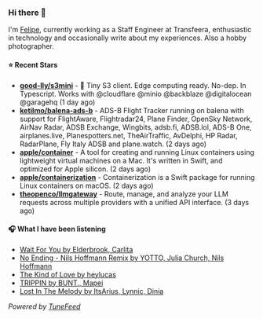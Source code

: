 ### Hi there 👋

I'm [Felipe](https://felipevm.com), currently working as a Staff Engineer at Transfeera, enthusiastic in technology and occasionally write about my experiences. Also a hobby photographer.

#### ⭐ Recent Stars
- **[good-lly/s3mini](https://github.com/good-lly/s3mini)** - 👶 Tiny S3 client. Edge computing ready. No-dep. In Typescript. Works with @cloudflare @minio @backblaze @digitalocean @garagehq (1 day ago)
- **[ketilmo/balena-ads-b](https://github.com/ketilmo/balena-ads-b)** - ADS-B Flight Tracker running on balena with support for FlightAware, Flightradar24, Plane Finder, OpenSky Network, AirNav Radar, ADSB Exchange, Wingbits, adsb.fi, ADSB.lol, ADS-B One, airplanes.live, Planespotters.net, TheAirTraffic, AvDelphi, HP Radar, RadarPlane, Fly Italy ADSB and plane.watch. (2 days ago)
- **[apple/container](https://github.com/apple/container)** - A tool for creating and running Linux containers using lightweight virtual machines on a Mac. It&#39;s written in Swift, and optimized for Apple silicon.  (2 days ago)
- **[apple/containerization](https://github.com/apple/containerization)** - Containerization is a Swift package for running Linux containers on macOS. (2 days ago)
- **[theopenco/llmgateway](https://github.com/theopenco/llmgateway)** - Route, manage, and analyze your LLM requests across multiple providers with a unified API interface. (3 days ago)

#### 🎧 What I have been listening
- [Wait For You by Elderbrook, Carlita](https://open.spotify.com/track/3IadEIThECdcKc8r3ILlqW)
- [No Ending - Nils Hoffmann Remix by YOTTO, Julia Church, Nils Hoffmann](https://open.spotify.com/track/0on4Nj6eERwrMj7wivFewL)
- [The Kind of Love by heylucas](https://open.spotify.com/track/7CyStHLAihLyfUX738UElG)
- [TRIPPIN by BUNT., Mapei](https://open.spotify.com/track/4ml1Eq4wmcdfN0Q6pNEly7)
- [Lost In The Melody by ItsArius, Lynnic, Dinia](https://open.spotify.com/track/1Cub15Xd4voUipcxcFj87N)

_Powered by [TuneFeed](https://tunefeed.app?ref=github.com)_

